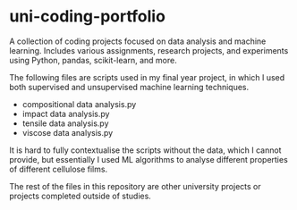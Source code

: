 # uni-coding-portfolio
A collection of coding projects focused on data analysis and machine learning. Includes various assignments, research projects, and experiments using Python, pandas, scikit-learn, and more.

The following files are scripts used in my final year project, in which I used both supervised and unsupervised machine learning techniques. 
- compositional data analysis.py
- impact data analysis.py
- tensile data analysis.py
- viscose data analysis.py

It is hard to fully contextualise the scripts without the data, which I cannot provide, but essentially I used ML algorithms to analyse different properties of different cellulose films.

The rest of the files in this repository are other university projects or projects completed outside of studies.
